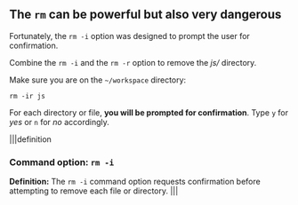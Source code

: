 ## The `rm` can be powerful but also very dangerous

Fortunately, the `rm -i` option was designed to prompt the user for confirmation. 

Combine the `rm -i` and the `rm -r` option to remove the _js/_ directory. 

Make sure you are on the `~/workspace` directory:

```
rm -ir js
```

For each directory or file, __you will be prompted for confirmation__. 
Type `y` for _yes_ or `n` for _no_ accordingly.

|||definition
### Command option: `rm -i`
__Definition:__
The `rm -i` command option requests confirmation before attempting to remove each file or directory.
|||